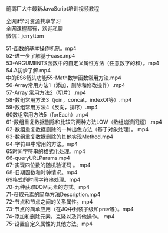 前鹅厂大牛最新JavaScript培训视频教程

全网it学习资源共享学习<br>全网课程都有，欢迎私聊<br>微信：jerryttom<br>

51-函数的基本操作机制。mp4<br> 52-进一步了解基于case.mp4<br> 53-ARGUMENTS函数中的自定义属性方法（任意数字的和）。mp4<br> 54.A初步了解.mp4<br> 中的ES6箭头功能55-Math数学函数常用方法.mp4<br> 56-Array常用方法1（添加，删除和修改操作）.mp4<br> 57-Array 常用方法2（切片）.mp4<br> 58-数组常用方法3（join，concat，indexOf等）.mp4<br> 59-数组常用方法4（反向，排序）.mp4<br> 60数组常用方法5（forEach）.mp4<br> 61-数组重复数据删除和比较的两种方法LOW（数组崩溃问题）.mp4<br> 62-数组重复数据删除的一种出色方法（基于对象处理）。 mp4<br> 63-数组重复数据删除的其他实现Method.mp4<br> 64-字符串中常用的方法。mp4<br> 65时间字符串的格式化处理。mp4<br> 66-queryURLParams.mp4<br> 67-实现四位数的随机验证码 。 mp4<br> 68-日期函数和时钟情况。mp4<br> 69格式的时间字符串处理。mp4<br> 70-九种获取DOM元素的方式。mp4<br> 71-获取元素的简单方法Description.mp4<br> 72-节点和节点之间的关系属性。mp4<br> 73-节点的简单应用（在JQ中封装子级和prev等）。mp4<br> 74-添加和删除元素，克隆以及其他操作。 mp4<br> 75-设置自定义属性的其他方法。mp4